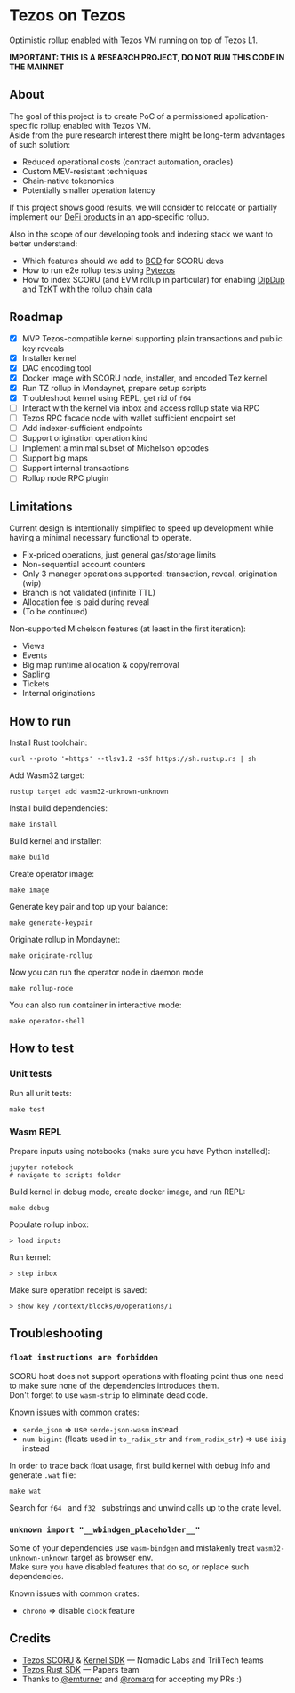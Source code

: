 # Tezos on Tezos

Optimistic rollup enabled with Tezos VM running on top of Tezos L1.

**IMPORTANT: THIS IS A RESEARCH PROJECT, DO NOT RUN THIS CODE IN THE MAINNET**

## About

The goal of this project is to create PoC of a permissioned application-specific rollup enabled with Tezos VM.  
Aside from the pure research interest there might be long-term advantages of such solution:
* Reduced operational costs (contract automation, oracles)
* Custom MEV-resistant techniques
* Chain-native tokenomics
* Potentially smaller operation latency

If this project shows good results, we will consider to relocate or partially implement our [DeFi products](https://bakingbad.dev/) in an app-specific rollup.

Also in the scope of our developing tools and indexing stack we want to better understand:
* Which features should we add to [BCD](https://better-call.dev) for SCORU devs
* How to run e2e rollup tests using [Pytezos](https://pytezos.org)
* How to index SCORU (and EVM rollup in particular) for enabling [DipDup](https://dipdup.io) and [TzKT](https://tzkt.io) with the rollup chain data

## Roadmap

- [x] MVP Tezos-compatible kernel supporting plain transactions and public key reveals
- [x] Installer kernel
- [x] DAC encoding tool
- [x] Docker image with SCORU node, installer, and encoded Tez kernel
- [x] Run TZ rollup in Mondaynet, prepare setup scripts
- [x] Troubleshoot kernel using REPL, get rid of `f64`
- [ ] Interact with the kernel via inbox and access rollup state via RPC
- [ ] Tezos RPC facade node with wallet sufficient endpoint set
- [ ] Add indexer-sufficient endpoints
- [ ] Support origination operation kind
- [ ] Implement a minimal subset of Michelson opcodes
- [ ] Support big maps
- [ ] Support internal transactions
- [ ] Rollup node RPC plugin

## Limitations

Current design is intentionally simplified to speed up development while having a minimal necessary functional to operate.

* Fix-priced operations, just general gas/storage limits
* Non-sequential account counters
* Only 3 manager operations supported: transaction, reveal, origination (wip)
* Branch is not validated (infinite TTL)
* Allocation fee is paid during reveal
* (To be continued)

Non-supported Michelson features (at least in the first iteration):
* Views
* Events
* Big map runtime allocation & copy/removal
* Sapling
* Tickets
* Internal originations

## How to run

Install Rust toolchain:
```
curl --proto '=https' --tlsv1.2 -sSf https://sh.rustup.rs | sh
```

Add Wasm32 target:
```
rustup target add wasm32-unknown-unknown
```

Install build dependencies:
```
make install
```

Build kernel and installer:
```
make build
```

Create operator image:
```
make image
```

Generate key pair and top up your balance:
```
make generate-keypair
```

Originate rollup in Mondaynet:
```
make originate-rollup
```

Now you can run the operator node in daemon mode
```
make rollup-node
```

You can also run container in interactive mode:
```
make operator-shell
```

## How to test

### Unit tests

Run all unit tests:
```
make test
```

### Wasm REPL

Prepare inputs using notebooks (make sure you have Python installed):
```
jupyter notebook
# navigate to scripts folder
```

Build kernel in debug mode, create docker image, and run REPL:
```
make debug
```

Populate rollup inbox:
```
> load inputs
```

Run kernel:
```
> step inbox
```

Make sure operation receipt is saved:
```
> show key /context/blocks/0/operations/1
```

## Troubleshooting

### `float instructions are forbidden`

SCORU host does not support operations with floating point thus one need to make sure none of the dependencies introduces them.  
Don't forget to use `wasm-strip` to eliminate dead code.  

Known issues with common crates:
- `serde_json` => use `serde-json-wasm` instead
- `num-bigint` (floats used in `to_radix_str` and `from_radix_str`) => use `ibig` instead

In order to trace back float usage, first build kernel with debug info and generate `.wat` file:
```
make wat
```

Search for `f64 ` and `f32 ` substrings and unwind calls up to the crate level.

### `unknown import "__wbindgen_placeholder__"`

Some of your dependencies use `wasm-bindgen` and mistakenly treat `wasm32-unknown-unknown` target as browser env.  
Make sure you have disabled features that do so, or replace such dependencies.

Known issues with common crates:
- `chrono` => disable `clock` feature

## Credits

* [Tezos SCORU](https://gitlab.com/tezos/tezos) & [Kernel SDK](https://gitlab.com/tezos/kernel) — Nomadic Labs and TriliTech teams
* [Tezos Rust SDK](https://github.com/airgap-it/tezos-rust-sdk) — Papers team
* Thanks to [@emturner](https://github.com/emturner) and [@romarq](https://github.com/romarq) for accepting my PRs :)